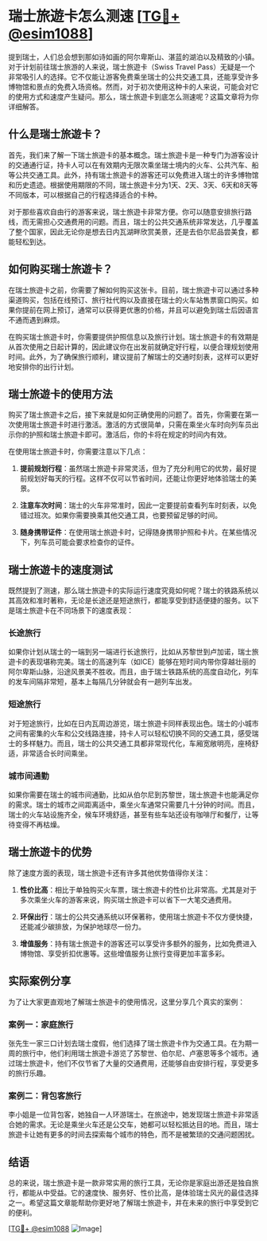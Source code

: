 # 瑞士旅遊卡怎么测速 [[TG💪+ @esim1088](https://t.me/s/esim1088)]

提到瑞士，人们总会想到那如诗如画的阿尔卑斯山、湛蓝的湖泊以及精致的小镇。对于计划前往瑞士旅游的人来说，瑞士旅遊卡（Swiss Travel Pass）无疑是一个非常吸引人的选择。它不仅能让游客免费乘坐瑞士的公共交通工具，还能享受许多博物馆和景点的免费入场资格。然而，对于初次使用这种卡的人来说，可能会对它的使用方式和速度产生疑问。那么，瑞士旅遊卡到底怎么测速呢？这篇文章将为你详细解答。

## 什么是瑞士旅遊卡？

首先，我们来了解一下瑞士旅遊卡的基本概念。瑞士旅遊卡是一种专门为游客设计的交通通行证，持卡人可以在有效期内无限次乘坐瑞士境内的火车、公共汽车、船等公共交通工具。此外，持有瑞士旅遊卡的游客还可以免费进入瑞士的许多博物馆和历史遗迹。根据使用期限的不同，瑞士旅遊卡分为1天、2天、3天、6天和8天等不同版本，可以根据自己的行程选择适合的卡种。

对于那些喜欢自由行的游客来说，瑞士旅遊卡非常方便。你可以随意安排旅行路线，而无需担心交通费用的问题。而且，瑞士的公共交通系统非常发达，几乎覆盖了整个国家，因此无论你是想去日内瓦湖畔欣赏美景，还是去伯尔尼品尝美食，都能轻松到达。

## 如何购买瑞士旅遊卡？

在瑞士旅遊卡之前，你需要了解如何购买这张卡。目前，瑞士旅遊卡可以通过多种渠道购买，包括在线预订、旅行社代购以及直接在瑞士的火车站售票窗口购买。如果你提前在网上预订，通常可以获得更优惠的价格，并且可以避免到瑞士后因语言不通而遇到麻烦。

在购买瑞士旅遊卡时，你需要提供护照信息以及旅行计划。瑞士旅遊卡的有效期是从首次使用之日起计算的，因此建议你在出发前就确定好行程，以便合理规划使用时间。此外，为了确保旅行顺利，建议提前了解瑞士的交通时刻表，这样可以更好地安排你的出行计划。

## 瑞士旅遊卡的使用方法

购买了瑞士旅遊卡之后，接下来就是如何正确使用的问题了。首先，你需要在第一次使用瑞士旅遊卡时进行激活。激活的方式很简单，只需在乘坐火车时向列车员出示你的护照和瑞士旅遊卡即可。激活后，你的卡将在规定的时间内有效。

在使用瑞士旅遊卡时，你需要注意以下几点：

1. **提前规划行程**：虽然瑞士旅遊卡非常灵活，但为了充分利用它的优势，最好提前规划好每天的行程。这样不仅可以节省时间，还能让你更好地体验瑞士的美景。

2. **注意车次时间**：瑞士的火车非常准时，因此一定要提前查看列车时刻表，以免错过班次。如果你需要换乘其他交通工具，也要预留足够的时间。

3. **随身携带证件**：在使用瑞士旅遊卡时，记得随身携带护照和卡片。在某些情况下，列车员可能会要求检查你的证件。

## 瑞士旅遊卡的速度测试

既然提到了测速，那么瑞士旅遊卡的实际运行速度究竟如何呢？瑞士的铁路系统以其高效和准时著称，无论是长途还是短途旅行，都能享受到舒适便捷的服务。以下是瑞士旅遊卡在不同场景下的速度表现：

### 长途旅行

如果你计划从瑞士的一端到另一端进行长途旅行，比如从苏黎世到卢加诺，瑞士旅遊卡的表现堪称完美。瑞士的高速列车（如ICE）能够在短时间内带你穿越壮丽的阿尔卑斯山脉，沿途风景美不胜收。而且，由于瑞士铁路系统的高度自动化，列车的发车间隔非常短，基本上每隔几分钟就会有一趟列车出发。

### 短途旅行

对于短途旅行，比如在日内瓦周边游览，瑞士旅遊卡同样表现出色。瑞士的小城市之间有密集的火车和公交线路连接，持卡人可以轻松切换不同的交通工具，感受瑞士的多样魅力。而且，瑞士的公共交通工具都非常现代化，车厢宽敞明亮，座椅舒适，非常适合长时间乘坐。

### 城市间通勤

如果你需要在瑞士的城市间通勤，比如从伯尔尼到苏黎世，瑞士旅遊卡也能满足你的需求。瑞士的城市之间距离适中，乘坐火车通常只需要几十分钟的时间。而且，瑞士的火车站设施齐全，候车环境舒适，甚至有些车站还设有咖啡厅和餐厅，让等待变得不再枯燥。

## 瑞士旅遊卡的优势

除了速度方面的表现，瑞士旅遊卡还有许多其他优势值得你关注：

1. **性价比高**：相比于单独购买火车票，瑞士旅遊卡的性价比非常高。尤其是对于多次乘坐火车的游客来说，购买瑞士旅遊卡可以省下一大笔交通费用。

2. **环保出行**：瑞士的公共交通系统以环保著称，使用瑞士旅遊卡不仅方便快捷，还能减少碳排放，为保护地球尽一份力。

3. **增值服务**：持有瑞士旅遊卡的游客还可以享受许多额外的服务，比如免费进入博物馆、享受折扣优惠等。这些增值服务让旅行变得更加丰富多彩。

## 实际案例分享

为了让大家更直观地了解瑞士旅遊卡的使用情况，这里分享几个真实的案例：

### 案例一：家庭旅行

张先生一家三口计划去瑞士度假，他们选择了瑞士旅遊卡作为交通工具。在为期一周的旅行中，他们利用瑞士旅遊卡游览了苏黎世、伯尔尼、卢塞恩等多个城市。通过瑞士旅遊卡，他们不仅节省了大量的交通费用，还能够自由安排行程，享受更多的旅行乐趣。

### 案例二：背包客旅行

李小姐是一位背包客，她独自一人环游瑞士。在旅途中，她发现瑞士旅遊卡非常适合她的需求。无论是乘坐火车还是公交车，她都可以轻松抵达目的地。而且，瑞士旅遊卡让她有更多的时间去探索每个城市的特色，而不是被繁琐的交通问题困扰。

## 结语

总的来说，瑞士旅遊卡是一款非常实用的旅行工具，无论你是家庭出游还是独自旅行，都能从中受益。它的速度快、服务好、性价比高，是体验瑞士风光的最佳选择之一。希望这篇文章能帮助你更好地了解瑞士旅遊卡，并在未来的旅行中享受到它的便利。

[[TG💪+ @esim1088](https://t.me/s/esim1088) ![Image](https://i.postimg.cc/4NQfJmqS/Snipaste-2025-05-13-00-14-12.png)]